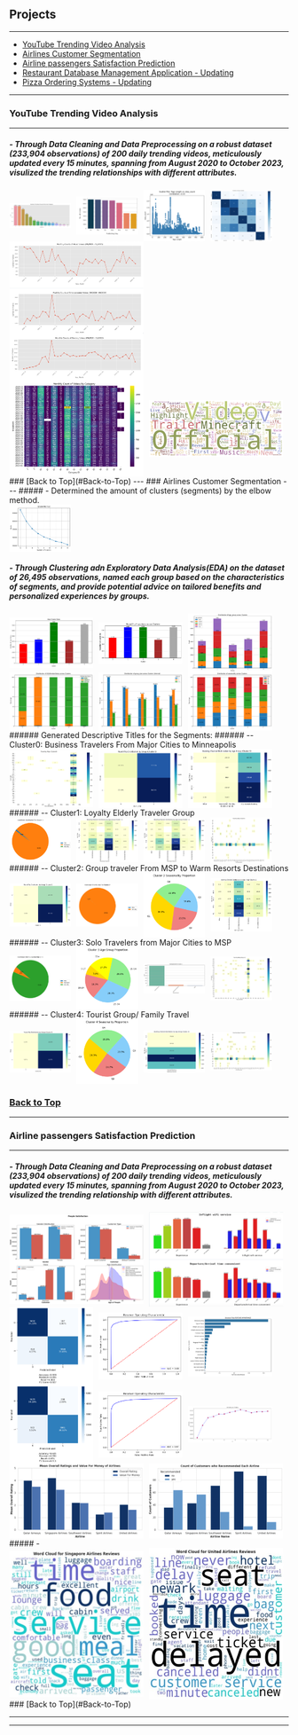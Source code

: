 <style>
  .image-row {
    display: flex;
    flex-wrap: wrap;
    gap: 10px; /* Adds space between images */
  }
  .two-per-row .project-image {
    flex: 1 1 48%; /* Each image takes up about one-third of the row */
    max-width: 48%;
    height: auto; /* Fixed height for consistency */
    object-fit: contain;
  }
  .three-per-row .project-image {
    flex: 1 1 30%; /* Each image takes up about one-third of the row */
    max-width: 30%;
    height: auto; /* Fixed height for consistency */
    object-fit: contain;
  }
  .four-per-row .project-image {
    flex: 1 1 22%; /* Each image takes up about one-fourth of the row */
    max-width: 22%;
    height: auto;
    object-fit: contain;
  }
</style>


## <a id="Back-to-Top"></a>Projects

---
- [YouTube Trending Video Analysis](#YouTube-Trending-Video-Analysis)
- [Airlines Customer Segmentation](#sun-country-airlines-customer-segmentation)
- [Airline passengers Satisfaction Prediction](#Airline-passengers-Satisfaction-Prediction)
- [Restaurant Database Management Application - Updating](#Restaurant-Database-Management-Application)
- [Pizza Ordering Systems - Updating](#Pizza-Ordering-Systems)

---
### <a id="YouTube-Trending-Video-Analysis"></a>YouTube Trending Video Analysis
---
##### - Through Data Cleaning and Data Preprocessing on a robust dataset (233,904 observations) of 200 daily trending videos, meticulously updated every 15 minutes, spanning from August 2020 to October 2023, visulized the trending relationships with different attributes.
<div class="image-row four-per-row">
  <img src="images/2.1.png?raw=true" class="project-image"/>
  <img src="images/2.8.png?raw=true" class="project-image"/>
  <img src="images/2.5.png?raw=true" class="project-image"/>
  <img src="images/2.6.png?raw=true" class="project-image"/>
</div>
<div class="image-row two-per-row">
  <img src="images/2.3.png?raw=true" class="project-image"/>
</div>
<div class="image-row two-per-row">
<img src="images/2.4.png?raw=true" class="project-image"/>
</div>
<div class="image-row two-per-row">
  <img src="images/2.2.png?raw=true" class="project-image"/>
  <img src="images/2.7.png?raw=true" class="project-image"/>
</div>
### [Back to Top](#Back-to-Top)
---
### <a id="sun-country-airlines-customer-segmentation"></a>Airlines Customer Segmentation
---
##### - Determined the amount of clusters (segments) by the elbow method.
<div class="image-row four-per-row">
  <img src="images/1.1.png?raw=true" class="project-image"/>
</div>

##### - Through Clustering adn Exploratory Data Analysis(EDA) on the dataset of 26,495 observations, named each group based on the characteristics of segments, and provide potential advice on tailored benefits and personalized experiences by groups.
<div class="image-row three-per-row">
  <img src="images/1.2.png?raw=true" class="project-image"/>
  <img src="images/1.3.png?raw=true" class="project-image"/>
  <img src="images/1.4.png?raw=true" class="project-image"/>
</div>
<div class="image-row three-per-row">
  <img src="images/1.5.png?raw=true" class="project-image"/>
  <img src="images/1.6.png?raw=true" class="project-image"/>
  <img src="images/1.7.png?raw=true" class="project-image"/>
</div>
######   Generated Descriptive Titles for the Segments:
###### -- Cluster0:  Business Travelers From Major Cities to Minneapolis
<div class="image-row three-per-row">
  <img src="images/c0.1.png?raw=true" class="project-image"/>
  <img src="images/c0.2.png?raw=true" class="project-image"/>
  <img src="images/c0.3.png?raw=true" class="project-image"/>
</div>
###### -- Cluster1: Loyalty Elderly Traveler Group 
<div class="image-row four-per-row">
  <img src="images/c1.1.png?raw=true" class="project-image"/>
  <img src="images/c1.2.png?raw=true" class="project-image"/>
  <img src="images/c1.3.png?raw=true" class="project-image"/>
  <img src="images/c1.4.png?raw=true" class="project-image"/>
</div>
###### -- Cluster2: Group traveler From MSP to Warm Resorts Destinations
<div class="image-row four-per-row">
  <img src="images/c2.1.png?raw=true" class="project-image"/>
  <img src="images/c2.2.png?raw=true" class="project-image"/>
  <img src="images/c2.3.png?raw=true" class="project-image"/>
  <img src="images/c2.4.png?raw=true" class="project-image"/>
</div>
###### -- Cluster3: Solo Travelers from Major Cities to MSP
<div class="image-row four-per-row">
  <img src="images/c3.1.png?raw=true" class="project-image"/>
  <img src="images/c3.2.png?raw=true" class="project-image"/>
  <img src="images/c3.3.png?raw=true" class="project-image"/>
  <img src="images/c3.4.png?raw=true" class="project-image"/>
</div>
###### -- Cluster4: Tourist Group/ Family Travel
<div class="image-row four-per-row">
  <img src="images/c4.1.png?raw=true" class="project-image"/>
  <img src="images/c4.2.png?raw=true" class="project-image"/>
  <img src="images/c4.3.png?raw=true" class="project-image"/>
  <img src="images/c4.4.png?raw=true" class="project-image"/>
</div>

### [Back to Top](#Back-to-Top)
---
### <a id="Airline-passengers-Satisfaction-Prediction"></a>Airline passengers Satisfaction Prediction
---
##### - Through Data Cleaning and Data Preprocessing on a robust dataset (233,904 observations) of 200 daily trending videos, meticulously updated every 15 minutes, spanning from August 2020 to October 2023, visulized the trending relationship with different attributes.
<div class="image-row two-per-row">
  <img src="images/3.1.png?raw=true" class="project-image"/>
  <img src="images/3.2.png?raw=true" class="project-image"/>
</div>
<div class="image-row three-per-row">
  <img src="images/3.3.png?raw=true" class="project-image"/>
  <img src="images/3.4.png?raw=true" class="project-image"/>
  <img src="images/3.5.png?raw=true" class="project-image"/>
</div>
<div class="image-row three-per-row">
  <img src="images/3.6.png?raw=true" class="project-image"/>
  <img src="images/3.7.png?raw=true" class="project-image"/>
  <img src="images/3.8.png?raw=true" class="project-image"/>
</div>
<div class="image-row two-per-row">
<img src="images/3.9.png?raw=true" class="project-image"/>
  <img src="images/3.10.png?raw=true" class="project-image"/>
</div>
##### - 
<div class="image-row two-per-row">
  <img src="images/3.11.jpg?raw=true" class="project-image"/>
  <img src="images/3.12.jpg?raw=true" class="project-image"/>
</div>
### [Back to Top](#Back-to-Top)

---




---

